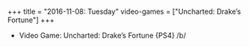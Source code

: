 +++
title = "2016-11-08: Tuesday"
video-games = ["Uncharted: Drake’s Fortune"]
+++


* Video Game: Uncharted: Drake’s Fortune {PS4} /b/